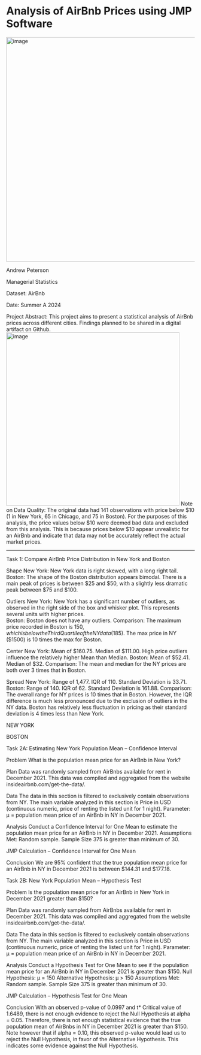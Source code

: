 # Analysis of AirBnb Prices using JMP Software

<img width="600" alt="image" src="https://github.com/drewpeterson1/JMPAnalysis-AirBnb/assets/152465987/7f633270-96c2-4b3c-b73e-d9f891f4c69d">

Andrew Peterson

Managerial Statistics

Dataset: AirBnb

Date: Summer A 2024

Project Abstract: This project aims to present a statistical analysis of AirBnb prices across different cities. Findings planned to be shared in a digital artifact on Github. 
<img width="463" alt="image" src="https://github.com/drewpeterson1/JMPAnalysis-AirBnb/assets/152465987/7f633270-96c2-4b3c-b73e-d9f891f4c69d">
Note on Data Quality: 
The original data had 141 observations with price below $10 (1 in New York, 65 in Chicago, and 75 in Boston). For the purposes of this analysis, the price values below $10 were deemed bad data and excluded from this analysis. This is because prices below $10 appear unrealistic for an AirBnb and indicate that data may not be accurately reflect the actual market prices. 

____________________________________________________________________________________________________________________________________________________________________

Task 1: Compare AirBnb Price Distribution in New York and Boston

Shape
New York: New York data is right skewed, with a long right tail.  
Boston: The shape of the Boston distribution appears bimodal. There is a main peak of prices is between $25 and $50, with a slightly less dramatic peak between $75 and $100. 

Outliers
New York: New York has a significant number of outliers, as observed in the right side of the box and whisker plot. This represents several units with higher prices.  
Boston: Boston does not have any outliers. 
Comparison: The maximum price recorded in Boston is $150, which is below the Third Quartile of the NY data ($185). The max price in NY ($1500) is 10 times the max for Boston.

Center
New York: Mean of $160.75. Median of $111.00. High price outliers influence the relatively higher Mean than Median.
Boston: Mean of $52.41. Median of $32.
Comparison: The mean and median for the NY prices are both over 3 times that in Boston.  

Spread
New York: Range of 1,477. IQR of 110. Standard Deviation is 33.71.
Boston: Range of 140. IQR of 62. Standard Deviation is 161.88.
Comparison: The overall range for NY prices is 10 times that in Boston. However, the IQR difference is much less pronounced due to the exclusion of outliers in the NY data. Boston has relatively less fluctuation in pricing as their standard deviation is 4 times less than New York.

NEW YORK
 
BOSTON
 

Task 2A: Estimating New York Population Mean – Confidence Interval

Problem
What is the population mean price for an AirBnb in New York?

Plan
Data was randomly sampled from AirBnbs available for rent in December 2021. This data was compiled and aggregated from the website insideairbnb.com/get-the-data/. 

Data
The data in this section is filtered to exclusively contain observations from NY. The main variable analyzed in this section is Price in USD (continuous numeric, price of renting the listed unit for 1 night). Parameter: μ = population mean price of an AirBnb in NY in December 2021.

Analysis
Conduct a Confidence Interval for One Mean to estimate the population mean price for an AirBnb in NY in December 2021. 
Assumptions Met: Random sample. Sample Size 375 is greater than minimum of 30.

JMP Calculation – Confidence Interval for One Mean 
  

Conclusion
We are 95% confident that the true population mean price for an AirBnb in NY in December 2021 is between $144.31 and $177.18.

Task 2B: New York Population Mean – Hypothesis Test

Problem
Is the population mean price for an AirBnb in New York in December 2021 greater than $150?

Plan
Data was randomly sampled from AirBnbs available for rent in December 2021. This data was compiled and aggregated from the website insideairbnb.com/get-the-data/. 

Data
The data in this section is filtered to exclusively contain observations from NY. The main variable analyzed in this section is Price in USD (continuous numeric, price of renting the listed unit for 1 night). Parameter: μ = population mean price of an AirBnb in NY in December 2021.

Analysis
Conduct a Hypothesis Test for One Mean to see if the population mean price for an AirBnb in NY in December 2021 is greater than $150. 
Null Hypothesis: μ = 150
Alternative Hypothesis: μ > 150
Assumptions Met: Random sample. Sample Size 375 is greater than minimum of 30.

JMP Calculation – Hypothesis Test for One Mean 
 

Conclusion
With an observed p-value of 0.0997 and t* Critical value of 1.6489, there is not enough evidence to reject the Null Hypothesis at alpha = 0.05. Therefore, there is not enough statistical evidence that the true population mean of AirBnbs in NY in December 2021 is greater than $150. Note however that if alpha = 0.10, this observed p-value would lead us to reject the Null Hypothesis, in favor of the Alternative Hypothesis. This indicates some evidence against the Null Hypothesis.
